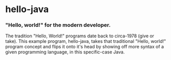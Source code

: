 # hello-java

### "Hello, world!" for the modern developer.
The tradition "Hello, World!" programs date back to circa-1978 (give or take). This example program, hello-java, 
takes that traditional "Hello, world!" program concept and flips it onto it's head by showing off more syntax of a given 
programming language, in this specific-case Java.

